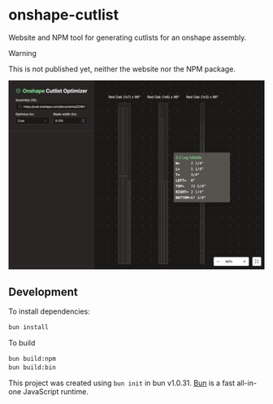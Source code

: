 # onshape-cutlist

Website and NPM tool for generating cutlists for an onshape assembly.

> [!WARNING]
> This is not published yet, neither the website nor the NPM package.

![Screenshot](./.github/assets/screenshot.png)

## Development

To install dependencies:

```bash
bun install
```

To build

```bash
bun build:npm
bun build:bin
```

This project was created using `bun init` in bun v1.0.31. [Bun](https://bun.sh) is a fast all-in-one JavaScript runtime.
